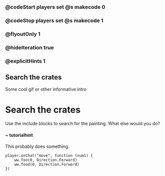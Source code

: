 ### @codeStart players set @s makecode 0
### @codeStop players set @s makecode 1

### @flyoutOnly 1
### @hideIteration true 
### @explicitHints 1

## Search the crates
Some cool gif or other informative intro

# Search the crates
Use the include blocks to search for the painting. What else would you do?

#### ~ tutorialhint
This probably does something.


```ghost
player.onChat("move", function (num1) {
    ww.foo(0, Direction.Forward)
    ww.food(0, Direction.Forward)
})
```
